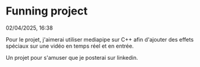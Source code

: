 # Funning project

02/04/2025, 16:38

Pour le projet, j'aimerai utiliser mediapipe sur C++ afin d'ajouter des effets spéciaux sur une vidéo en temps réel et en entrée. 

Un projet pour s'amuser que je posterai sur linkedin.